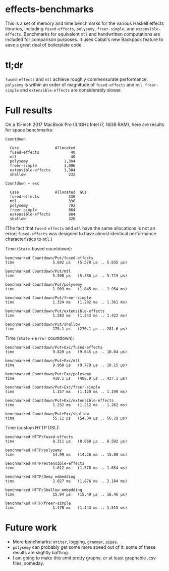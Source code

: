 # effects-benchmarks

This is a set of memory and time benchmarks for the various Haskell effects libraries, including `fused-effects`, `polysemy`, `freer-simple`, and `extensible-effects`. Benchmarks for equivalent `mtl` and handwritten computations are included for comparison purposes. It uses Cabal's new Backpack feature to save a great deal of boilerplate code.

# tl;dr

`fused-effects` and `mtl` achieve roughly commensurate performance. `polysemy` is within an order of magnitude of `fused-effects` and `mtl`. `freer-simple` and `extensible-effects` are considerably slower.

# Full results

On a 15-inch 2017 MacBook Pro (3.1GHz Intel i7, 16GB RAM), here are results for space benchmarks:

```
Countdown

  Case                Allocated
  fused-effects              40
  mtl                        40
  polysemy                1,304
  freer-simple            1,096
  extensible-effects      1,304
  shallow                   232

Countdown + exc

  Case                Allocated  GCs
  fused-effects             336
  mtl                       336
  polysemy                  792
  freer-simple              864
  extensible-effects        984
  shallow                   320
```

(The fact that `fused-effects` and `mtl` have the same allocations is not an error; `fused-effects` was designed to have almost identical performance characteristics to `mtl`.)

Time (`State`-based countdown):

```
benchmarked Countdown/Put/fused-effects
time                 5.692 μs   (5.570 μs .. 5.835 μs)

benchmarked Countdown/Put/mtl
time                 5.500 μs   (5.386 μs .. 5.719 μs)

benchmarked Countdown/Put/polysemy
time                 1.903 ms   (1.845 ms .. 1.954 ms)

benchmarked Countdown/Put/freer-simple
time                 1.324 ms   (1.282 ms .. 1.361 ms)

benchmarked Countdown/Put/extensible-effects
time                 1.383 ms   (1.343 ms .. 1.422 ms)

benchmarked Countdown/Put/shallow
time                 275.1 μs   (270.1 μs .. 281.6 μs)
```

Time (`State` + `Error` countdown):

```
benchmarked Countdown/Put+Exc/fused-effects
time                 9.829 μs   (9.645 μs .. 10.04 μs)

benchmarked Countdown/Put+Exc/mtl
time                 9.968 μs   (9.779 μs .. 10.15 μs)

benchmarked Countdown/Put+Exc/polysemy
time                 418.1 μs   (408.9 μs .. 427.1 μs)

benchmarked Countdown/Put+Exc/freer-simple
time                 1.157 ms   (1.120 ms .. 1.199 ms)

benchmarked Countdown/Put+Exc/extensible-effects
time                 1.232 ms   (1.212 ms .. 1.262 ms)

benchmarked Countdown/Put+Exc/shallow
time                 55.12 μs   (54.34 μs .. 56.29 μs)
```

Time (custom HTTP DSL):

```
benchmarked HTTP/fused-effects
time                 8.311 μs   (8.060 μs .. 8.592 μs)

benchmarked HTTP/polysemy
time                 14.99 ms   (14.26 ms .. 15.80 ms)

benchmarked HTTP/extensible-effects
time                 1.612 ms   (1.578 ms .. 1.654 ms)

benchmarked HTTP/Deep embedding
time                 2.027 ms   (1.876 ms .. 2.184 ms)

benchmarked HTTP/Shallow embedding
time                 15.94 μs   (15.49 μs .. 16.46 μs)

benchmarked HTTP/freer-simple
time                 1.478 ms   (1.443 ms .. 1.515 ms)
```

# Future work
* More benchmarks: `Writer`, logging, `grammar`, `pipes`.
* `polysemy` can probably get some more speed out of it: some of these results are slightly baffling.
* I am going to make this emit pretty graphs, or at least graphable .csv files, someday.
